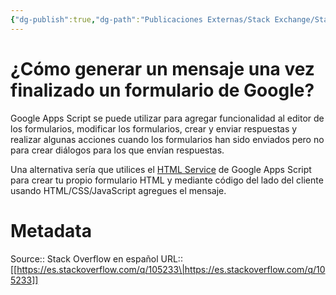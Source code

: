 ```yaml
---
{"dg-publish":true,"dg-path":"Publicaciones Externas/Stack Exchange/Stack Overflow en español/es.stackoverflow.com-105233.md","permalink":"/publicaciones-externas/stack-exchange/stack-overflow-en-espanol/es-stackoverflow-com-105233/","title":"¿Cómo generar un mensaje una vez finalizado un formulario de Google?","hide":true,"noteIcon":"default","created":"2024-04-03T12:49:10.417-06:00","updated":"2024-04-05T16:43:52.608-06:00"}
---
```


# ¿Cómo generar un mensaje una vez finalizado un formulario de Google?

Google Apps Script se puede utilizar para agregar funcionalidad al editor de los formularios, modificar los formularios, crear y enviar respuestas y realizar algunas acciones cuando los formularios han sido enviados pero no para crear diálogos para los que envían respuestas.

Una alternativa sería que utilices el [HTML Service][1] de Google Apps Script para crear tu propio formulario HTML y mediante código del lado del cliente usando HTML/CSS/JavaScript agregues el mensaje.


  [1]: https://developers.google.com/apps-script/guides/html/

# Metadata
Source:: Stack Overflow en español
URL:: [[https://es.stackoverflow.com/q/105233\|https://es.stackoverflow.com/q/105233]]

